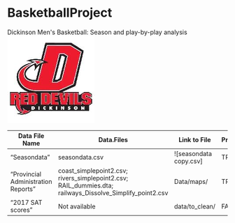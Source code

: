 # BasketballProject


Dickinson Men's Basketball: Season and play-by-play analysis <br>
![Dickinson Athletics logo](dickinsonathleticsimage.jpeg) <br>

| Data File Name  | Data.Files | Link to File | Provided |
| -- | -- | -- | -- | 
| “Seasondata” | seasondata.csv | ![seasondata copy.csv] | TRUE |
| “Provincial Administration Reports” | coast_simplepoint2.csv; rivers_simplepoint2.csv; RAIL_dummies.dta; railways_Dissolve_Simplify_point2.csv | Data/maps/ | TRUE | Administration (2017) |
| “2017 SAT scores” | Not available | data/to_clean/ | FALSE | College Board (2020) |



